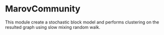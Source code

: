 # MarovCommunity
This module create a stochastic block model and performs clustering on the resulted graph using slow mixing random walk.
